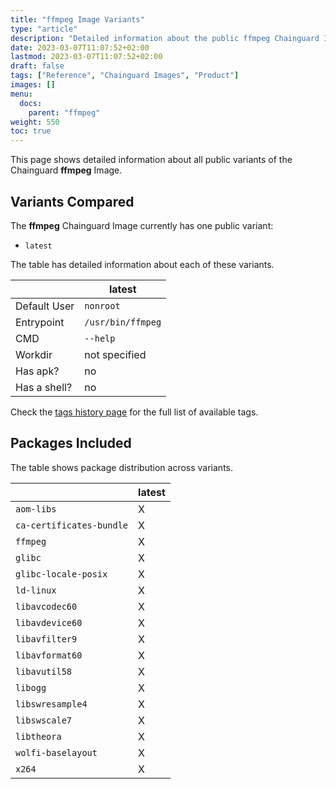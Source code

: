```yaml
---
title: "ffmpeg Image Variants"
type: "article"
description: "Detailed information about the public ffmpeg Chainguard Image variants"
date: 2023-03-07T11:07:52+02:00
lastmod: 2023-03-07T11:07:52+02:00
draft: false
tags: ["Reference", "Chainguard Images", "Product"]
images: []
menu:
  docs:
    parent: "ffmpeg"
weight: 550
toc: true
---
```


This page shows detailed information about all public variants of the Chainguard **ffmpeg** Image.

## Variants Compared
The **ffmpeg** Chainguard Image currently has one public variant: 

- `latest`

The table has detailed information about each of these variants.

|              | latest            |
|--------------|-------------------|
| Default User | `nonroot`         |
| Entrypoint   | `/usr/bin/ffmpeg` |
| CMD          | `--help`          |
| Workdir      | not specified     |
| Has apk?     | no                |
| Has a shell? | no                |

Check the [tags history page](/chainguard/chainguard-images/reference/ffmpeg/tags_history/) for the full list of available tags.

## Packages Included
The table shows package distribution across variants.

|                          | latest |
|--------------------------|--------|
| `aom-libs`               | X      |
| `ca-certificates-bundle` | X      |
| `ffmpeg`                 | X      |
| `glibc`                  | X      |
| `glibc-locale-posix`     | X      |
| `ld-linux`               | X      |
| `libavcodec60`           | X      |
| `libavdevice60`          | X      |
| `libavfilter9`           | X      |
| `libavformat60`          | X      |
| `libavutil58`            | X      |
| `libogg`                 | X      |
| `libswresample4`         | X      |
| `libswscale7`            | X      |
| `libtheora`              | X      |
| `wolfi-baselayout`       | X      |
| `x264`                   | X      |

